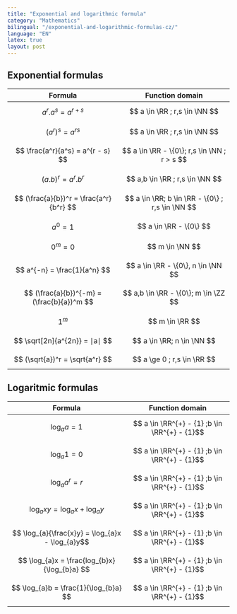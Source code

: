 ```yaml
---
title: "Exponential and logarithmic formula"
category: "Mathematics"
bilingual: "/exponential-and-logarithmic-formulas-cz/"
language: "EN"
latex: true
layout: post
---
```


## Exponential formulas

| Formula									 | Function domain							  	    |
|:------------------------------------------:|:------------------------------------------------:|
| $$ a^r . a^s = a^{r + s} $$ 			  	 | $$ a \in \RR ; r,s \in \NN $$ 					|
| $$ (a^r)^s = a^{rs} $$	  			  	 | $$ a \in \RR ; r,s \in \NN $$ 					|
| $$ \frac{a^r}{a^s} = a^{r - s} $$ 	  	 | $$ a \in \RR - \{0\}; r,s \in \NN ; r > s $$	 	| 
| $$ (a . b)^r = a^r . b^r $$			  	 | $$ a,b \in \RR ; r,s \in \NN $$					|
| $$ (\frac{a}{b})^r = \frac{a^r}{b^r} $$ 	 | $$ a \in \RR; b \in \RR - \{0\} ; r,s \in \NN $$	|
| $$ a^0 = 1 $$ 						  	 | $$ a \in \RR - \{0\} $$							|
| $$ 0^m = 0 $$ 						  	 | $$ m \in \NN $$									|
| $$ a^{-n} = \frac{1}{a^n} $$			  	 | $$ a \in \RR - \{0\}, n \in \NN $$				|
| $$ (\frac{a}{b})^{-m} = (\frac{b}{a})^m $$ | $$ a,b \in \RR - \{0\}; m \in \ZZ $$				|
| $$ 1^m $$									 | $$ m \in \RR $$									|
| $$ \sqrt[2n]{a^{2n}} = ∣a∣ $$  	 		 | $$ a \in \RR; n \in \NN $$ 						|
| $$ (\sqrt{a})^r = \sqrt{a^r} $$	 		 | $$ a \ge 0 ; r,s \in \RR $$						|


## Logaritmic formulas

| Formula			                		 		| Function domain								|
|:-------------------------------------------------:|:---------------------------------------------:|
| $$ \log_{a}a = 1 $$								| $$ a \in \RR^{+} - {1} ;b \in \RR^{+} - {1}$$ |
| $$ \log_{a}1 = 0 $$ 								| $$ a \in \RR^{+} - {1} ;b \in \RR^{+} - {1}$$ |
| $$ \log_{a}a^r = r $$ 							| $$ a \in \RR^{+} - {1} ;b \in \RR^{+} - {1}$$ |
| $$ \log_{a}xy = \log_{a}x + \log_{a}y $$	  		| $$ a \in \RR^{+} - {1} ;b \in \RR^{+} - {1}$$ |
| $$ \log_{a}{\frac{x}y} = \log_{a}x - \log_{a}y$$  | $$ a \in \RR^{+} - {1} ;b \in \RR^{+} - {1}$$ |
| $$ \log_{a}x = \frac{log_{b}x}{\log_{b}a} $$	    | $$ a \in \RR^{+} - {1} ;b \in \RR^{+} - {1}$$ |
| $$ \log_{a}b = \frac{1}{\log_{b}a} $$ 			| $$ a \in \RR^{+} - {1} ;b \in \RR^{+} - {1}$$ |

